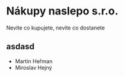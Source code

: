 # Nákupy naslepo s.r.o.

Nevíte co kupujete, nevíte co dostanete

## asdasd

* Martin Heřman
* Miroslav Hejný

